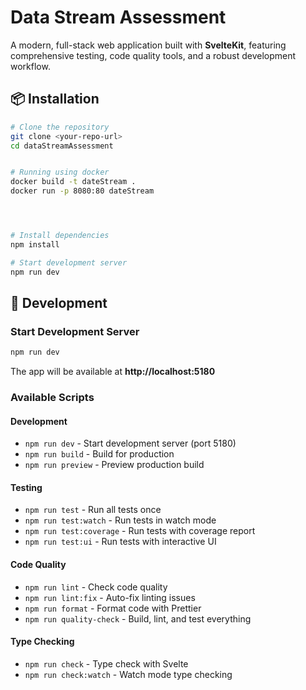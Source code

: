# Data Stream Assessment

A modern, full-stack web application built with **SvelteKit**, featuring comprehensive testing, code quality tools, and a robust development workflow.

## 📦 Installation

```bash
# Clone the repository
git clone <your-repo-url>
cd dataStreamAssessment


# Running using docker
docker build -t dateStream .
docker run -p 8080:80 dateStream




# Install dependencies
npm install

# Start development server
npm run dev
```

## 🚀 Development

### Start Development Server

```bash
npm run dev
```

The app will be available at **http://localhost:5180**

### Available Scripts

#### Development

- `npm run dev` - Start development server (port 5180)
- `npm run build` - Build for production
- `npm run preview` - Preview production build

#### Testing

- `npm run test` - Run all tests once
- `npm run test:watch` - Run tests in watch mode
- `npm run test:coverage` - Run tests with coverage report
- `npm run test:ui` - Run tests with interactive UI

#### Code Quality

- `npm run lint` - Check code quality
- `npm run lint:fix` - Auto-fix linting issues
- `npm run format` - Format code with Prettier
- `npm run quality-check` - Build, lint, and test everything

#### Type Checking

- `npm run check` - Type check with Svelte
- `npm run check:watch` - Watch mode type checking
